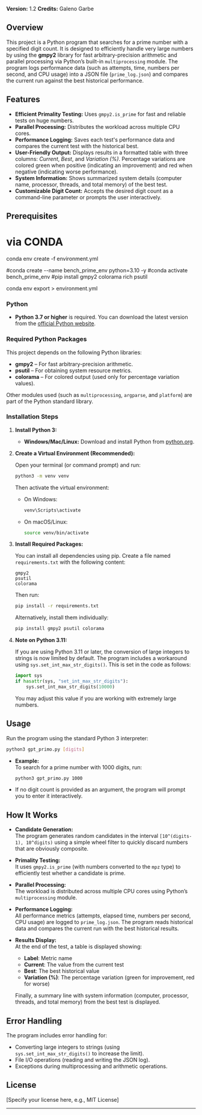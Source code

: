 **Version:** 1.2 
**Credits:** Galeno Garbe

## Overview

This project is a Python program that searches for a prime number with a specified digit count. It is designed to efficiently handle very large numbers by using the **gmpy2** library for fast arbitrary-precision arithmetic and parallel processing via Python’s built-in `multiprocessing` module. The program logs performance data (such as attempts, time, numbers per second, and CPU usage) into a JSON file (`prime_log.json`) and compares the current run against the best historical performance.

## Features

- **Efficient Primality Testing:** Uses `gmpy2.is_prime` for fast and reliable tests on huge numbers.
- **Parallel Processing:** Distributes the workload across multiple CPU cores.
- **Performance Logging:** Saves each test's performance data and compares the current test with the historical best.
- **User-Friendly Output:** Displays results in a formatted table with three columns: _Current_, _Best_, and _Variation (%)_. Percentage variations are colored green when positive (indicating an improvement) and red when negative (indicating worse performance).
- **System Information:** Shows summarized system details (computer name, processor, threads, and total memory) of the best test.
- **Customizable Digit Count:** Accepts the desired digit count as a command-line parameter or prompts the user interactively.

## Prerequisites

# via CONDA

conda env create -f environment.yml

#conda create --name bench_prime_env python=3.10 -y
#conda activate bench_prime_env
#pip install gmpy2 colorama rich psutil

conda env export > environment.yml



### Python

- **Python 3.7 or higher** is required. You can download the latest version from the [official Python website](https://www.python.org/downloads/).

### Required Python Packages

This project depends on the following Python libraries:

- **gmpy2** – For fast arbitrary-precision arithmetic.
- **psutil** – For obtaining system resource metrics.
- **colorama** – For colored output (used only for percentage variation values).

Other modules used (such as `multiprocessing`, `argparse`, and `platform`) are part of the Python standard library.

### Installation Steps

1. **Install Python 3:**

   - **Windows/Mac/Linux:** Download and install Python from [python.org](https://www.python.org/downloads/).

2. **Create a Virtual Environment (Recommended):**

   Open your terminal (or command prompt) and run:
   ```bash
   python3 -m venv venv
   ```
   Then activate the virtual environment:
   - On Windows:
     ```bash
     venv\Scripts\activate
     ```
   - On macOS/Linux:
     ```bash
     source venv/bin/activate
     ```

3. **Install Required Packages:**

   You can install all dependencies using pip. Create a file named `requirements.txt` with the following content:
   ```
   gmpy2
   psutil
   colorama
   ```
   Then run:
   ```bash
   pip install -r requirements.txt
   ```
   Alternatively, install them individually:
   ```bash
   pip install gmpy2 psutil colorama
   ```

4. **Note on Python 3.11:**

   If you are using Python 3.11 or later, the conversion of large integers to strings is now limited by default. The program includes a workaround using `sys.set_int_max_str_digits()`. This is set in the code as follows:
   ```python
   import sys
   if hasattr(sys, "set_int_max_str_digits"):
       sys.set_int_max_str_digits(10000)
   ```
   You may adjust this value if you are working with extremely large numbers.

## Usage

Run the program using the standard Python 3 interpreter:

```bash
python3 gpt_primo.py [digits]
```

- **Example:**  
  To search for a prime number with 1000 digits, run:
  ```bash
  python3 gpt_primo.py 1000
  ```
- If no digit count is provided as an argument, the program will prompt you to enter it interactively.

## How It Works

- **Candidate Generation:**  
  The program generates random candidates in the interval `[10^(digits-1), 10^digits)` using a simple wheel filter to quickly discard numbers that are obviously composite.

- **Primality Testing:**  
  It uses `gmpy2.is_prime` (with numbers converted to the `mpz` type) to efficiently test whether a candidate is prime.

- **Parallel Processing:**  
  The workload is distributed across multiple CPU cores using Python’s `multiprocessing` module.

- **Performance Logging:**  
  All performance metrics (attempts, elapsed time, numbers per second, CPU usage) are logged to `prime_log.json`. The program reads historical data and compares the current run with the best historical results.

- **Results Display:**  
  At the end of the test, a table is displayed showing:
  - **Label**: Metric name  
  - **Current**: The value from the current test  
  - **Best**: The best historical value  
  - **Variation (%)**: The percentage variation (green for improvement, red for worse)
  
  Finally, a summary line with system information (computer, processor, threads, and total memory) from the best test is displayed.

## Error Handling

The program includes error handling for:
- Converting large integers to strings (using `sys.set_int_max_str_digits()` to increase the limit).
- File I/O operations (reading and writing the JSON log).
- Exceptions during multiprocessing and arithmetic operations.

## License

[Specify your license here, e.g., MIT License]

---
